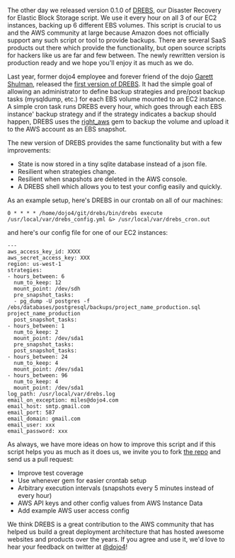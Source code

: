The other day we released version 0.1.0 of [DREBS](https://rubygems.org/gems/drebs), our Disaster Recovery for Elastic Block Storage script. We use it every hour on all 3 of our EC2 instances, backing up 6 different EBS volumes. This script is crucial to us and the AWS community at large because Amazon does not officially support any such script or tool to provide backups. There are several SaaS products out there which provide the functionality, but open source scripts for hackers like us are far and few between. The newly rewritten version is production ready and we hope you'll enjoy it as much as we do.

Last year, former dojo4 employee and forever friend of the dojo [Garett Shulman](https://twitter.com/shulmang), released the [first version of DREBS](http://dojo4.com/blog/a-simple-backup-strategy-for-amazon-cloud-hosts). It had the simple goal of allowing an administrator to define backup strategies and pre/post backup tasks (mysqldump, etc.) for each EBS volume mounted to an EC2 instance. A simple cron task runs DREBS every  hour, which goes through each EBS instance' backup strategy and if the strategy indicates a backup should happen, DREBS uses the [right_aws](https://github.com/rightscale/right_aws) gem to backup the volume and upload it to the AWS account as an EBS snapshot.

The new version of DREBS provides the same functionality but with a few improvements:

* State is now stored in a tiny sqlite database instead of a json file.
* Resilient when strategies change.
* Resilient when snapshots are deleted in the AWS console.
* A DREBS shell which allows you to test your config easily and quickly.

As an example setup, here's DREBS in our crontab on all of our machines:

```
0 * * * * /home/dojo4/git/drebs/bin/drebs execute /usr/local/var/drebs_config.yml &> /usr/local/var/drebs_cron.out
```

and here's our config file for one of our EC2 instances:

```
---
aws_access_key_id: XXXX
aws_secret_access_key: XXX
region: us-west-1
strategies:
- hours_between: 6
  num_to_keep: 12
  mount_point: /dev/sdh
  pre_snapshot_tasks:
  - pg_dump -U postgres -f /ebs/databases/postgresql/backups/project_name_production.sql project_name_production
  post_snapshot_tasks:
- hours_between: 1
  num_to_keep: 2
  mount_point: /dev/sda1
  pre_snapshot_tasks:
  post_snapshot_tasks:
- hours_between: 24
  num_to_keep: 4
  mount_point: /dev/sda1
- hours_between: 96
  num_to_keep: 4
  mount_point: /dev/sda1
log_path: /usr/local/var/drebs.log
email_on_exception: miles@dojo4.com
email_host: smtp.gmail.com
email_port: 587
email_domain: gmail.com
email_user: xxx
email_password: xxx
```


As always, we have more ideas on how to improve this script and if this script helps you as much as it does us, we invite you to fork [the repo](https://github.com/dojo4/drebs) and send us a pull request:

* Improve test coverage
* Use whenever gem for easier crontab setup
* Arbitrary execution intervals (snapshots every 5 minutes instead of every hour)
* AWS API keys and other config values from AWS Instance Data
* Add example AWS user access config


We think DREBS is a great contribution to the AWS community that has helped us build a great deployment architecture that has hosted awesome websites and products over the years. If you agree and use it, we'd love to hear your feedback on twitter at [@dojo4](https://twitter.com/intent/tweet?text=@dojo4)!
